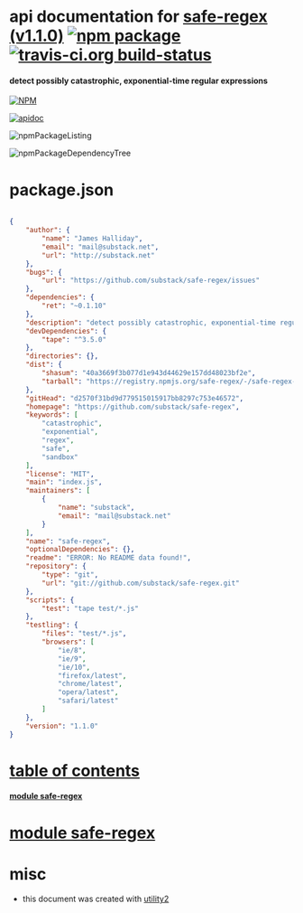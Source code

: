 # api documentation for  [safe-regex (v1.1.0)](https://github.com/substack/safe-regex)  [![npm package](https://img.shields.io/npm/v/npmdoc-safe-regex.svg?style=flat-square)](https://www.npmjs.org/package/npmdoc-safe-regex) [![travis-ci.org build-status](https://api.travis-ci.org/npmdoc/node-npmdoc-safe-regex.svg)](https://travis-ci.org/npmdoc/node-npmdoc-safe-regex)
#### detect possibly catastrophic, exponential-time regular expressions

[![NPM](https://nodei.co/npm/safe-regex.png?downloads=true)](https://www.npmjs.com/package/safe-regex)

[![apidoc](https://npmdoc.github.io/node-npmdoc-safe-regex/build/screenCapture.buildNpmdoc.browser._2Fhome_2Ftravis_2Fbuild_2Fnpmdoc_2Fnode-npmdoc-safe-regex_2Ftmp_2Fbuild_2Fapidoc.html.png)](https://npmdoc.github.io/node-npmdoc-safe-regex/build/apidoc.html)

![npmPackageListing](https://npmdoc.github.io/node-npmdoc-safe-regex/build/screenCapture.npmPackageListing.svg)

![npmPackageDependencyTree](https://npmdoc.github.io/node-npmdoc-safe-regex/build/screenCapture.npmPackageDependencyTree.svg)



# package.json

```json

{
    "author": {
        "name": "James Halliday",
        "email": "mail@substack.net",
        "url": "http://substack.net"
    },
    "bugs": {
        "url": "https://github.com/substack/safe-regex/issues"
    },
    "dependencies": {
        "ret": "~0.1.10"
    },
    "description": "detect possibly catastrophic, exponential-time regular expressions",
    "devDependencies": {
        "tape": "^3.5.0"
    },
    "directories": {},
    "dist": {
        "shasum": "40a3669f3b077d1e943d44629e157dd48023bf2e",
        "tarball": "https://registry.npmjs.org/safe-regex/-/safe-regex-1.1.0.tgz"
    },
    "gitHead": "d2570f31bd9d779515015917bb8297c753e46572",
    "homepage": "https://github.com/substack/safe-regex",
    "keywords": [
        "catastrophic",
        "exponential",
        "regex",
        "safe",
        "sandbox"
    ],
    "license": "MIT",
    "main": "index.js",
    "maintainers": [
        {
            "name": "substack",
            "email": "mail@substack.net"
        }
    ],
    "name": "safe-regex",
    "optionalDependencies": {},
    "readme": "ERROR: No README data found!",
    "repository": {
        "type": "git",
        "url": "git://github.com/substack/safe-regex.git"
    },
    "scripts": {
        "test": "tape test/*.js"
    },
    "testling": {
        "files": "test/*.js",
        "browsers": [
            "ie/8",
            "ie/9",
            "ie/10",
            "firefox/latest",
            "chrome/latest",
            "opera/latest",
            "safari/latest"
        ]
    },
    "version": "1.1.0"
}
```



# <a name="apidoc.tableOfContents"></a>[table of contents](#apidoc.tableOfContents)

#### [module safe-regex](#apidoc.module.safe-regex)



# <a name="apidoc.module.safe-regex"></a>[module safe-regex](#apidoc.module.safe-regex)



# misc
- this document was created with [utility2](https://github.com/kaizhu256/node-utility2)
